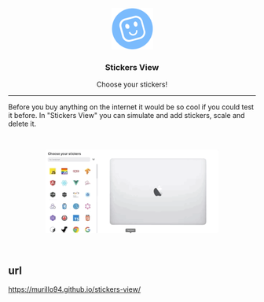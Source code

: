 <p align="center">
  <img alt="Stickers View" src="src/assets/favicon.png" height="85" width="85" />
  <h3 align="center">
    Stickers View
  </h3>
  <p align="center">
    Choose your stickers!
  </p>
</p>

---

Before you buy anything on the internet it would be so cool if you could test it before. In "Stickers View" you can simulate and add stickers, scale and delete it.

&nbsp;&nbsp;

<p align="center">
  <img alt="Stickers View Demo" width="70%" src="./resources/demo.gif">
</p>

&nbsp;&nbsp;

## url

https://murillo94.github.io/stickers-view/
